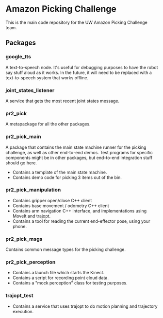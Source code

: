 # Amazon Picking Challenge
This is the main code repository for the UW Amazon Picking Challenge team.

## Packages
### google_tts
A text-to-speech node.
It's useful for debugging purposes to have the robot say stuff aloud as it works.
In the future, it will need to be replaced with a text-to-speech system that works offline.

### joint_states_listener
A service that gets the most recent joint states message.

### pr2_pick
A metapackage for all the other packages.

### pr2_pick_main
A package that contains the main state machine runner for the picking challenge, as well as other end-to-end demos.
Test programs for specific components might be in other packages, but end-to-end integration stuff should go here.

- Contains a template of the main state machine.
- Contains demo code for picking 3 items out of the bin.

### pr2_pick_manipulation
- Contains gripper open/close C++ client
- Contains base movement / odometry C++ client
- Contains arm navigation C++ interface, and implementations using MoveIt and trajopt.
- Contains a tool for reading the current end-effector pose, using your phone.

### pr2_pick_msgs
Contains common message types for the picking challenge.

### pr2_pick_perception
- Contains a launch file which starts the Kinect.
- Contains a script for recording point cloud data.
- Contains a "mock perception" class for testing purposes.

### trajopt_test
- Contains a service that uses trajopt to do motion planning and trajectory execution.
